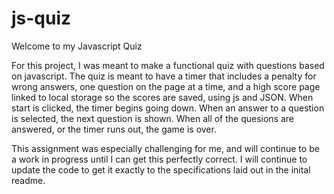 # js-quiz
Welcome to my Javascript Quiz

For this project, I was meant to make a functional quiz with questions based on javascript.  The quiz is meant to have a timer that includes a penalty for wrong answers, one question on the page at a time, and a high score page linked to local storage so the scores are saved, using js and JSON. When start is clicked, the timer begins going down.  When an answer to a question is selected, the next question is shown.  When all of the quesions are answered, or the timer runs out, the game is over.

This assignment was especially challenging for me, and will continue to be a work in progress until I can get this perfectly correct.  I will continue to update the code to get it exactly to the specifications laid out in the inital readme. 


